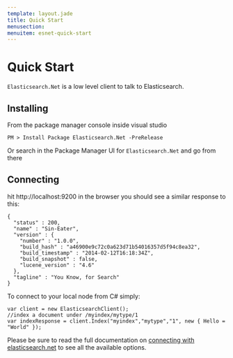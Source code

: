 ```yaml
---
template: layout.jade
title: Quick Start
menusection: 
menuitem: esnet-quick-start
---
```


# Quick Start

`Elasticsearch.Net` is a low level client to talk to Elasticsearch.

## Installing

From the package manager console inside visual studio 

    PM > Install Package Elasticsearch.Net -PreRelease

Or search in the Package Manager UI for `Elasticsearch.Net` and go from there

## Connecting

hit http://localhost:9200 in the browser you should see a similar response to this:

    {
      "status" : 200,
      "name" : "Sin-Eater",
      "version" : {
        "number" : "1.0.0",
        "build_hash" : "a46900e9c72c0a623d71b54016357d5f94c8ea32",
        "build_timestamp" : "2014-02-12T16:18:34Z",
        "build_snapshot" : false,
        "lucene_version" : "4.6"
      },
      "tagline" : "You Know, for Search"
    }

To connect to your local node from C# simply:

    var client = new ElasticsearchClient();
    //index a document under /myindex/mytype/1
    var indexResponse = client.Index("myindex","mytype","1", new { Hello = "World" });
    

Please be sure to read the full documentation on [connecting with elasticsearch.net](/elasticsearch-net/connecting.html) to see all the available options.


